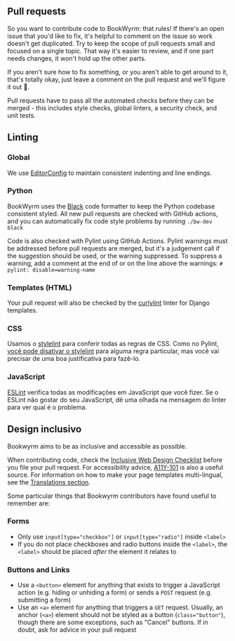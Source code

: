 ## Pull requests

So you want to contribute code to BookWyrm: that rules! If there's an open issue that you'd like to fix, it's helpful to comment on the issue so work doesn't get duplicated. Try to keep the scope of pull requests small and focused on a single topic. That way it's easier to review, and if one part needs changes, it won't hold up the other parts.

If you aren't sure how to fix something, or you aren't able to get around to it, that's totally okay, just leave a comment on the pull request and we'll figure it out 💖.

Pull requests have to pass all the automated checks before they can be merged - this includes style checks, global linters, a security check, and unit tests.

## Linting

### Global

We use [EditorConfig](https://editorconfig.org) to maintain consistent indenting and line endings.

### Python

BookWyrm uses the [Black](https://github.com/psf/black) code formatter to keep the Python codebase consistent styled. All new pull requests are checked with GitHub actions, and you can automatically fix code style problems by running `./bw-dev black`

Code is also checked with Pylint using GitHub Actions. Pylint warnings must be addressed before pull requests are merged, but it's a judgement call if the suggestion should be used, or the warning suppressed. To suppress a warning, add a comment at the end of or on the line above the warnings: `# pylint: disable=warning-name`

### Templates (HTML)

Your pull request will also be checked by the [curlylint](https://www.curlylint.org) linter for Django templates.

### CSS

Usamos o [stylelint](https://stylelint.io) para conferir todas as regras de CSS. Como no Pylint, [você pode disativar o stylelint](https://stylelint.io/user-guide/ignore-code) para alguma regra particular, mas você vai precisar de uma boa justificativa para fazê-lo.

### JavaScript

[ESLint](https://eslint.org) verifica todas as modificações em JavaScript que você fizer. Se o ESLint não gostar do seu JavaScript, dê uma olhada na mensagem do linter para ver qual é o problema.

## Design inclusivo

Bookwyrm aims to be as inclusive and accessible as possible.

When contributing code, check the [Inclusive Web Design Checklist](https://github.com/bookwyrm-social/bookwyrm/discussions/1354) before you file your pull request. For accessibility advice, [A11Y-101](https://www.a11y-101.com/development) is also a useful source. For information on how to make your page templates multi-lingual, see the [Translations section](/translations.html).

Some particular things that Bookwyrm contributors have found useful to remember are:

### Forms

* Only use `input[type="checkbox"]` or `input[type="radio"]` inside `<label>`
* If you do not place checkboxes and radio buttons inside the `<label>`, the `<label>` should be placed _after_ the element it relates to

### Buttons and Links

* Use a `<button>` element for anything that exists to trigger a JavaScript action (e.g. hiding or unhiding a form) or sends a `POST` request (e.g. submitting a form)
* Use an `<a>` element for anything that triggers a `GET` request. Usually, an anchor (`<a>`) element should not be styled as a button (`class="button"`), though there are some exceptions, such as "Cancel" buttons. If in doubt, ask for advice in your pull request

